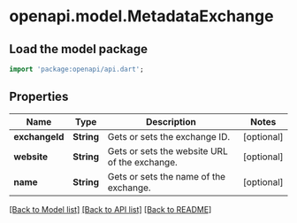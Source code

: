 # openapi.model.MetadataExchange

## Load the model package
```dart
import 'package:openapi/api.dart';
```

## Properties
Name | Type | Description | Notes
------------ | ------------- | ------------- | -------------
**exchangeId** | **String** | Gets or sets the exchange ID. | [optional] 
**website** | **String** | Gets or sets the website URL of the exchange. | [optional] 
**name** | **String** | Gets or sets the name of the exchange. | [optional] 

[[Back to Model list]](../README.md#documentation-for-models) [[Back to API list]](../README.md#documentation-for-api-endpoints) [[Back to README]](../README.md)


